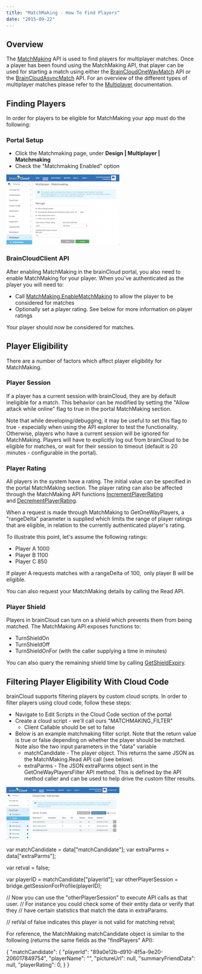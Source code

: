```yaml
---
title: "MatchMaking - How To Find Players"
date: "2015-09-22"
---
```


## Overview

The [MatchMaking](/apidocs/apiref/#capi-matchmaking) API is used to find players for multiplayer matches. Once a player has been found using the MatchMaking API, that player can be used for starting a match using either the [BrainCloudOneWayMatch](/apidocs/apiref/#capi-oneway) API or the [BrainCloudAsyncMatch](/apidocs/apiref/#capi-asyncmatch) API. For an overview of the different types of multiplayer matches please refer to the [Multiplayer](/apidocs/api-modules/multiplayer/) documentation.

## Finding Players

In order for players to be eligible for MatchMaking your app must do the following:

### Portal Setup

- Click the Matchmaking page, under **Design | Multiplayer | Matchmaking**
- Check the "Matchmaking Enabled" option

[![](images/2018-06-20_19-47-01-300x186.png)](https://staging.getbraincloud.com/apidocs/wp-content/uploads/2018/06/2018-06-20_19-47-01.png)

### BrainCloudClient API

After enabling MatchMaking in the brainCloud portal, you also need to enable MatchMaking for your player. When you've authenticated as the player you will need to:

- Call [MatchMaking.EnableMatchMaking](/apidocs/apiref/#capi-matchmaking-enablematchmaking) to allow the player to be considered for matches
- Optionally set a player rating. See below for more information on player ratings

Your player should now be considered for matches.

## Player Eligibility

There are a number of factors which affect player eligibility for MatchMaking.

### Player Session

If a player has a current session with brainCloud, they are by default ineligible for a match. This behavior can be modified by setting the "Allow attack while online" flag to true in the portal MatchMaking section.

Note that while developing/debugging, it may be useful to set this flag to true - especially when using the API explorer to test the functionality. Otherwise, players who have a current session will be ignored for MatchMaking. Players will have to explicitly log out from brainCloud to be eligible for matches, or wait for their session to timeout (default is 20 minutes - configurable in the portal).

### Player Rating

All players in the system have a rating. The initial value can be specified in the portal MatchMaking section. The player rating can also be affected through the MatchMaking API functions [IncrementPlayerRating](/apidocs/apiref/#capi-matchmaking-incrementplayerrating) and [DecrementPlayerRating](/apidocs/apiref/#capi-matchmaking-decrementplayerrating).

When a request is made through MatchMaking to GetOneWayPlayers, a "rangeDelta" parameter is supplied which limits the range of player ratings that are eligible, in relation to the currently authenticated player's rating.

To illustrate this point, let's assume the following ratings:

- Player A 1000
- Player B 1100
- Player C 850

If player A requests matches with a rangeDelta of 100,  only player B will be eligible.

You can also request your MatchMaking details by calling the Read API.

### Player Shield

Players in brainCloud can turn on a shield which prevents them from being matched. The MatchMaking API exposes functions to:

- TurnShieldOn
- TurnShieldOff
- TurnShieldOnFor (with the caller supplying a time in minutes)

You can also query the remaining shield time by calling [GetShieldExpiry](/apidocs/apiref/#capi-matchmaking-getshieldexpiry).

## Filtering Player Eligibility With Cloud Code

brainCloud supports filtering players by custom cloud scripts. In order to filter players using cloud code, follow these steps:

- Navigate to Edit Scripts in the Cloud Code section of the portal
- Create a cloud script - we'll call ours "MATCHMAKING\_FILTER"
    - Client Callable should be set to false
- Below is an example matchmaking filter script. Note that the return value is true or false depending on whether the player should be matched. Note also the two input parameters in the "data" variable
    - matchCandidate - The player object. This returns the same JSON as the MatchMaking.Read API call (see below).
    - extraParms - The JSON extraParms object sent in the GetOneWayPlayersFilter API method. This is defined by the API method caller and can be used to help drive the custom filter results.

[![](images/2018-06-20_19-51-23-300x140.png)](https://staging.getbraincloud.com/apidocs/wp-content/uploads/2018/06/2018-06-20_19-51-23.png)

var matchCandidate = data\["matchCandidate"\];
var extraParms    = data\["extraParms"\];

var retval = false;

var playerID = matchCandidate\["playerId"\];
var otherPlayerSession = bridge.getSessionForProfile(playerID);

// Now you can use the "otherPlayerSession" to execute API calls as that user.
// For instance you could check some of their entity data or verify that they
// have certain statistics that match the data in extraParams.

// retVal of false indicates this player is not valid for matching
retval;

For reference, the MatchMaking matchCandidate object is similar to the following (returns the same fields as the "findPlayers" API):

{
 "matchCandidate": {
  "playerId": "89a0e12b-d910-4f5a-9e20-206017849754",
  "playerName": "",
  "pictureUrl": null,
  "summaryFriendData": null,
  "playerRating": 0,
 }
}
